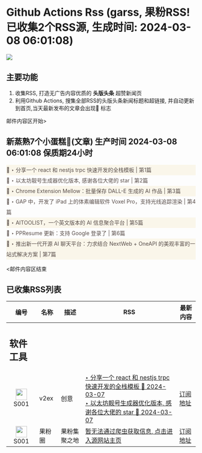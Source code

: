 # Github Actions Rss (garss, 果粉RSS! 已收集2个RSS源, 生成时间: 2024-03-08 06:01:08)

![](https://cdn.jsdelivr.net/gh/xinkeji/garss/_media/ga-rss.png)



## 主要功能
1. 收集RSS, 打造无广告内容优质的 **头版头条** 超赞新闻页
2. 利用Github Actions, 搜集全部RSS的头版头条新闻标题和超链接, 并自动更新到首页,当天最新发布的文章会出现🌈 标志

邮件内容区开始>
<h2>新蒸熟7个小蛋糕🍰(文章) 生产时间 2024-03-08 06:01:08 保质期24小时</h2>

<div style='line-height:3;background-color:#FAF6EA;' ><a href='https://www.v2ex.com/t/1021636#reply0' style="line-height:2;text-decoration:none;display:block;color:#584D49;">🌈 ‣ 分享一个 react 和 nestjs trpc 快速开发的全栈模板 | 第1篇</a></div><div style='line-height:3;' ><a href='https://www.v2ex.com/t/1021628#reply0' style="line-height:2;text-decoration:none;display:block;color:#584D49;">🌈 ‣ 以太坊靓号生成器优化版本, 感谢各位大佬的 star | 第2篇</a></div><div style='line-height:3;background-color:#FAF6EA;' ><a href='https://www.v2ex.com/t/1021617#reply0' style="line-height:2;text-decoration:none;display:block;color:#584D49;">🌈 ‣ Chrome Extension Mellow：批量保存 DALL-E 生成的 AI 作品 | 第3篇</a></div><div style='line-height:3;' ><a href='https://www.v2ex.com/t/1021514#reply4' style="line-height:2;text-decoration:none;display:block;color:#584D49;">🌈 ‣ GAP 中，开发了 iPad 上的体素编辑软件 Voxel Pro，支持光线追踪渲染 | 第4篇</a></div><div style='line-height:3;background-color:#FAF6EA;' ><a href='https://www.v2ex.com/t/1021396#reply5' style="line-height:2;text-decoration:none;display:block;color:#584D49;">🌈 ‣ AITOOLIST，一个英文版本的 AI 信息聚合平台 | 第5篇</a></div><div style='line-height:3;' ><a href='https://www.v2ex.com/t/1021455#reply2' style="line-height:2;text-decoration:none;display:block;color:#584D49;">🌈 ‣ PPResume 更新：支持 Google 登录了 | 第6篇</a></div><div style='line-height:3;background-color:#FAF6EA;' ><a href='https://www.v2ex.com/t/1021316#reply6' style="line-height:2;text-decoration:none;display:block;color:#584D49;">🌈 ‣ 推出新一代开源 AI 聊天平台：力求结合 NextWeb + OneAPI 的美观丰富的一站式解决方案 | 第7篇</a></div>

<邮件内容区结束

## 已收集RSS列表

| 编号 | 名称 | 描述 | RSS | 最新内容 |
| --- | --- | --- | --- | --- |
| <h2 id="软件工具">软件工具</h2> |  |   |  |  |
| <div id="S001" style="text-align: center;"><img src="https://cdn.jsdelivr.net/gh/zhaoolee/garss/_media/favicon/S001.png" width="30px" style="width:30px;height: auto;"/><br><span>S001</span></div> | v2ex | 创意 | [‣ 分享一个 react 和 nestjs trpc 快速开发的全栈模板 🌈 2024-03-07](https://www.v2ex.com/t/1021636#reply0)<br/>[‣ 以太坊靓号生成器优化版本, 感谢各位大佬的 star 🌈 2024-03-07](https://www.v2ex.com/t/1021628#reply0) | [订阅地址](https://www.v2ex.com/feed/tab/creative.xml) |
| <div id="S001" style="text-align: center;"><img src="https://cdn.jsdelivr.net/gh/zhaoolee/garss/_media/favicon/S001.png" width="30px" style="width:30px;height: auto;"/><br><span>S001</span></div> | 果粉圈 | 果粉集聚之地 | [暂无法通过爬虫获取信息, 点击进入源网站主页](https://g0f.cn) | [订阅地址](https://g0f.cn/rss.xml) |



